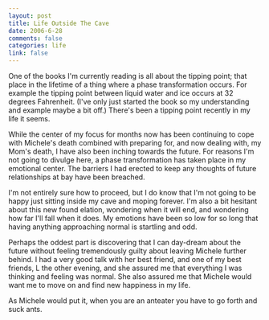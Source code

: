```yaml
--- 
layout: post
title: Life Outside The Cave
date: 2006-6-28
comments: false
categories: life
link: false
---
```

One of the books I'm currently reading is all about the tipping point; that place in the lifetime of a thing where a phase transformation occurs. For example the tipping point between liquid water and ice occurs at 32 degrees Fahrenheit. (I've only just started the book so my understanding and example maybe a bit off.) There's been a tipping point recently in my life it seems.

While the center of my focus for months now has been continuing to cope with Michele's death combined with preparing for, and now dealing with, my Mom's death, I have also been inching towards the future. For reasons I'm not going to divulge here, a phase transformation has taken place in my emotional center. The barriers I had erected to keep any thoughts of future relationships at bay have been breached.

I'm not entirely sure how to proceed, but I do know that I'm not going to be happy just sitting inside my cave and moping forever. I'm also a bit hesitant about this new found elation, wondering when it will end, and wondering how far I'll fall when it does. My emotions have been so low for so long that having anything approaching normal is startling and odd.

Perhaps the oddest part is discovering that I can day-dream about the future without feeling tremendously guilty about leaving Michele further behind. I had a very good talk with her best friend, and one of my best friends, L the other evening, and she assured me that everything I was thinking and feeling was normal. She also assured me that Michele would want me to move on and find new happiness in my life.

As Michele would put it, when you are an anteater you have to go forth and suck ants.
